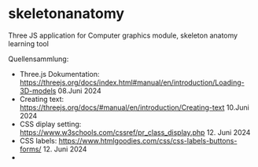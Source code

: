 # skeletonanatomy
Three JS application for Computer graphics module, skeleton anatomy learning tool

Quellensammlung:

- Three.js Dokumentation: https://threejs.org/docs/index.html#manual/en/introduction/Loading-3D-models 08.Juni 2024
- Creating text: https://threejs.org/docs/#manual/en/introduction/Creating-text 10.Juni 2024
- CSS diplay setting: https://www.w3schools.com/cssref/pr_class_display.php 12. Juni 2024
- CSS labels: https://www.htmlgoodies.com/css/css-labels-buttons-forms/ 12. Juni 2024
- 
